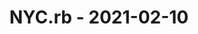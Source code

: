 ---
layout: post
title: NYC.rb - 2021-02-10
datetime: 2021-02-10 17:30:00.000000000 -05:00
name: NYC.rb
external_url: https://www.meetup.com/NYC-rb/events/sthzbsyccdbnb/
year_month: 2021-02
---